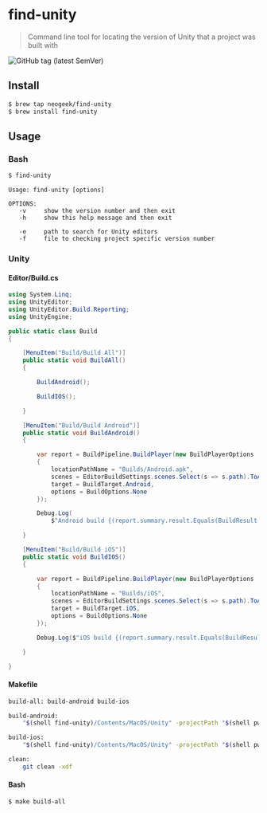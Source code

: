 # find-unity

> Command line tool for locating the version of Unity that a project was built with

![GitHub tag (latest SemVer)](https://img.shields.io/github/v/tag/neogeek/find-unity)

## Install

```bash
$ brew tap neogeek/find-unity
$ brew install find-unity
```

## Usage

### Bash

```bash
$ find-unity
```

```
Usage: find-unity [options]

OPTIONS:
   -v     show the version number and then exit
   -h     show this help message and then exit

   -e     path to search for Unity editors
   -f     file to checking project specific version number
```

### Unity

#### Editor/Build.cs

```csharp
using System.Linq;
using UnityEditor;
using UnityEditor.Build.Reporting;
using UnityEngine;

public static class Build
{

    [MenuItem("Build/Build All")]
    public static void BuildAll()
    {

        BuildAndroid();

        BuildIOS();

    }

    [MenuItem("Build/Build Android")]
    public static void BuildAndroid()
    {

        var report = BuildPipeline.BuildPlayer(new BuildPlayerOptions
        {
            locationPathName = "Builds/Android.apk",
            scenes = EditorBuildSettings.scenes.Select(s => s.path).ToArray(),
            target = BuildTarget.Android,
            options = BuildOptions.None
        });

        Debug.Log(
            $"Android build {(report.summary.result.Equals(BuildResult.Succeeded) ? "completed" : "failed")}.");

    }

    [MenuItem("Build/Build iOS")]
    public static void BuildIOS()
    {

        var report = BuildPipeline.BuildPlayer(new BuildPlayerOptions
        {
            locationPathName = "Builds/iOS",
            scenes = EditorBuildSettings.scenes.Select(s => s.path).ToArray(),
            target = BuildTarget.iOS,
            options = BuildOptions.None
        });

        Debug.Log($"iOS build {(report.summary.result.Equals(BuildResult.Succeeded) ? "completed" : "failed")}.");

    }

}
```

#### Makefile

```bash
build-all: build-android build-ios

build-android:
	"$(shell find-unity)/Contents/MacOS/Unity" -projectPath "$(shell pwd)/" -batchmode -quit -executeMethod "Build.BuildAndroid"

build-ios:
	"$(shell find-unity)/Contents/MacOS/Unity" -projectPath "$(shell pwd)/" -batchmode -quit -executeMethod "Build.BuildIOS"

clean:
	git clean -xdf
```

#### Bash

```bash
$ make build-all
```
